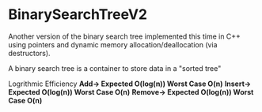 # BinarySearchTreeV2
Another version of the binary search tree implemented this time in C++ using pointers and dynamic memory allocation/deallocation (via destructors). 

A binary search tree is a container to store data in a "sorted tree"

Logrithmic Efficiency
**Add-> Expected O(log(n))    Worst Case O(n)**
**Insert-> Expected O(log(n))     Worst Case O(n)**
**Remove-> Expected O(log(n))    Worst Case O(n)**
